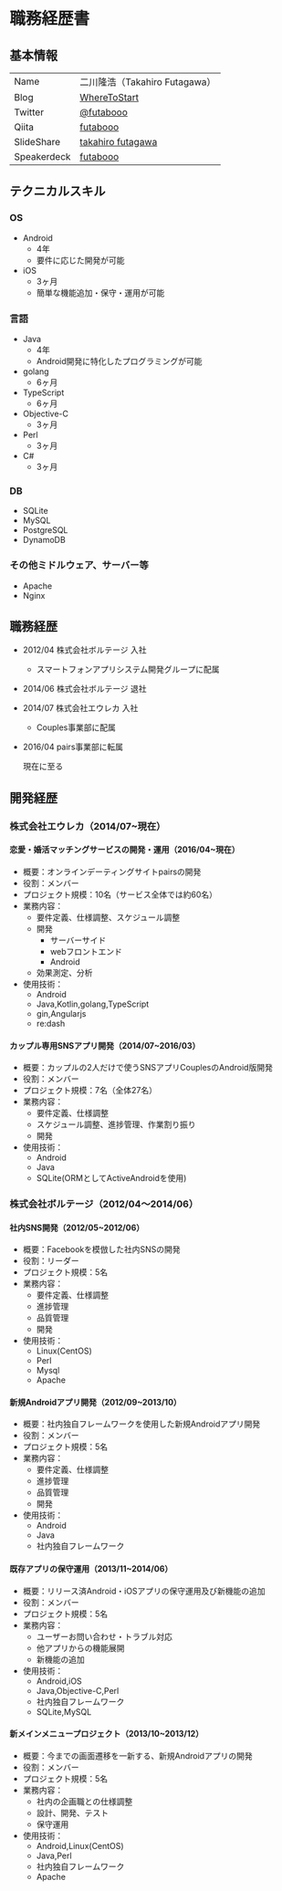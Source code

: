 # 職務経歴書

## 基本情報

|||
|---|-----|
|Name|二川隆浩（Takahiro Futagawa）|
|Blog|[WhereToStart](http://futabooo.hatenablog.com/)|
|Twitter|[@futabooo](https://twitter.com/futabooo)|
|Qiita|[futabooo](http://qiita.com/futabooo)|
|SlideShare|[takahiro futagawa](http://www.slideshare.net/TakahiroFutagawa)|
|Speakerdeck|[futabooo](https://speakerdeck.com/futaboooo)|

## テクニカルスキル
### OS
- Android
    - 4年
	- 要件に応じた開発が可能
- iOS
    - 3ヶ月
	- 簡単な機能追加・保守・運用が可能

### 言語
- Java
    - 4年
	- Android開発に特化したプログラミングが可能
- golang
    - 6ヶ月
- TypeScript
    - 6ヶ月
- Objective-C
    - 3ヶ月
- Perl
    - 3ヶ月
- C#
    - 3ヶ月

### DB
- SQLite
- MySQL
- PostgreSQL
- DynamoDB

### その他ミドルウェア、サーバー等
- Apache
- Nginx


## 職務経歴

- 2012/04 株式会社ボルテージ 入社
    - スマートフォンアプリシステム開発グループに配属
- 2014/06 株式会社ボルテージ 退社
- 2014/07 株式会社エウレカ 入社
    - Couples事業部に配属
- 2016/04 pairs事業部に転属

    現在に至る

## 開発経歴
### 株式会社エウレカ（2014/07~現在）
#### 恋愛・婚活マッチングサービスの開発・運用（2016/04~現在）
- 概要：オンラインデーティングサイトpairsの開発
- 役割：メンバー
- プロジェクト規模：10名（サービス全体では約60名）
- 業務内容：
    - 要件定義、仕様調整、スケジュール調整
    - 開発
        - サーバーサイド
        - webフロントエンド
        - Android
    - 効果測定、分析
- 使用技術：
    - Android
	- Java,Kotlin,golang,TypeScript
	- gin,Angularjs
	- re:dash

#### カップル専用SNSアプリ開発（2014/07~2016/03）
- 概要：カップルの2人だけで使うSNSアプリCouplesのAndroid版開発
- 役割：メンバー
- プロジェクト規模：7名（全体27名）
- 業務内容：
    - 要件定義、仕様調整
    - スケジュール調整、進捗管理、作業割り振り
    - 開発
- 使用技術：
    - Android
	- Java
	- SQLite(ORMとしてActiveAndroidを使用)

### 株式会社ボルテージ（2012/04～2014/06）
#### 社内SNS開発（2012/05~2012/06）
- 概要：Facebookを模倣した社内SNSの開発
- 役割：リーダー
- プロジェクト規模：5名
- 業務内容：
    - 要件定義、仕様調整
    - 進捗管理
    - 品質管理
    - 開発
- 使用技術：
    - Linux(CentOS)
	- Perl
    - Mysql
	- Apache

#### 新規Androidアプリ開発（2012/09~2013/10）
- 概要：社内独自フレームワークを使用した新規Androidアプリ開発
- 役割：メンバー
- プロジェクト規模：5名
- 業務内容：
    - 要件定義、仕様調整
    - 進捗管理
    - 品質管理
    - 開発
- 使用技術：
    - Android
	- Java
	- 社内独自フレームワーク

#### 既存アプリの保守運用（2013/11~2014/06）
- 概要：リリース済Android・iOSアプリの保守運用及び新機能の追加
- 役割：メンバー
- プロジェクト規模：5名
- 業務内容：
    - ユーザーお問い合わせ・トラブル対応
    - 他アプリからの機能展開
    - 新機能の追加
- 使用技術：
	- Android,iOS
	- Java,Objective-C,Perl
	- 社内独自フレームワーク
	- SQLite,MySQL

#### 新メインメニュープロジェクト（2013/10~2013/12）
- 概要：今までの画面遷移を一新する、新規Androidアプリの開発
- 役割：メンバー
- プロジェクト規模：5名
- 業務内容：
    - 社内の企画職との仕様調整
    - 設計、開発、テスト
    - 保守運用
- 使用技術：
	- Android,Linux(CentOS)
	- Java,Perl
	- 社内独自フレームワーク
	- Apache
